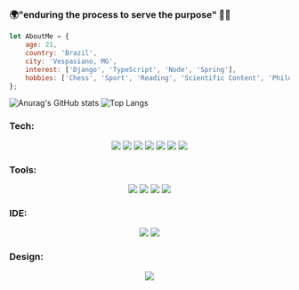 ### 🌍"enduring the process to serve the purpose" 👨‍💻

```javascript
let AboutMe = {
    age: 21,
    country: 'Brazil',
    city: 'Vespasiano, MG',
    interest: ['Django', 'TypeScript', 'Node', 'Spring'],
    hobbies: ['Chess', 'Sport', 'Reading', 'Scientific Content', 'Philosophy']
};
```

![Anurag's GitHub stats](https://github-readme-stats.vercel.app/api?username=Th3Creator&show_icons=true&theme=tokyonight)
![Top Langs](https://github-readme-stats.vercel.app/api/top-langs/?username=Th3Creator&layout=compact&theme=tokyonight)

<div align="center">
    
<h3 align="left">Tech:</h3>
<img src="https://cdn.jsdelivr.net/gh/devicons/devicon@latest/icons/dotnetcore/dotnetcore-original.svg" />
<img src="https://cdn.jsdelivr.net/gh/devicons/devicon@latest/icons/angularjs/angularjs-original.svg" />
<img src="https://cdn.jsdelivr.net/gh/devicons/devicon@latest/icons/azuresqldatabase/azuresqldatabase-original.svg" />
<img src="https://cdn.jsdelivr.net/gh/devicons/devicon@latest/icons/flask/flask-original-wordmark.svg" />
<img src="https://cdn.jsdelivr.net/gh/devicons/devicon@latest/icons/jquery/jquery-original-wordmark.svg" />
<img src="https://cdn.jsdelivr.net/gh/devicons/devicon@latest/icons/bootstrap/bootstrap-original-wordmark.svg" />
<img src="https://cdn.jsdelivr.net/gh/devicons/devicon@latest/icons/sass/sass-original.svg" />

<h3 align="left">Tools:</h3>
<img src="https://cdn.jsdelivr.net/gh/devicons/devicon@latest/icons/git/git-original-wordmark.svg" />
<img src="https://cdn.jsdelivr.net/gh/devicons/devicon@latest/icons/postman/postman-original.svg" />
<img src="https://cdn.jsdelivr.net/gh/devicons/devicon@latest/icons/swagger/swagger-original.svg" />
<img src="https://cdn.jsdelivr.net/gh/devicons/devicon@latest/icons/trello/trello-original.svg" />

<h3 align="left">IDE:</h3>
<img src="https://cdn.jsdelivr.net/gh/devicons/devicon@latest/icons/visualstudio/visualstudio-original.svg" />
<img src="https://cdn.jsdelivr.net/gh/devicons/devicon@latest/icons/vscode/vscode-original.svg" />

<h3 align="left">Design:</h3>
<img src="https://cdn.jsdelivr.net/gh/devicons/devicon@latest/icons/figma/figma-original.svg" />
